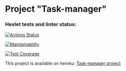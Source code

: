 # Project "Task-manager"

### Hexlet tests and linter status:
[![Actions Status](https://github.com/kalash-job/php-project-lvl4/workflows/hexlet-check/badge.svg)](https://github.com/kalash-job/php-project-lvl4/actions)

[![Maintainability](https://api.codeclimate.com/v1/badges/058cae25bf5f82a7cc82/maintainability)](https://codeclimate.com/github/kalash-job/php-project-lvl4/maintainability)

[![Test Coverage](https://api.codeclimate.com/v1/badges/058cae25bf5f82a7cc82/test_coverage)](https://codeclimate.com/github/kalash-job/php-project-lvl4/test_coverage)

<p>This project is available on heroku: <a href="http://task-manager-fourth-project.herokuapp.com/">Task-manager project</a></p>
